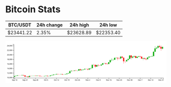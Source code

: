 # Bitcoin Stats

BTC/USDT|24h change|24h high|24h low|
|---|---|---|---|
|$23441.22|2.35%|$23628.89|$22353.40|

<img src="./chart.svg">
